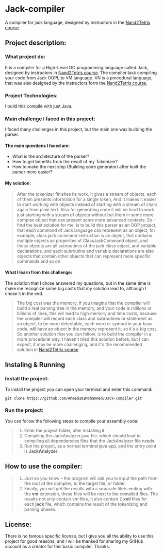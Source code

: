 # Jack-compiler
A compiler for jack language, designed by instructors in the [Nand2Tetris course](https://www.coursera.org/learn/nand2tetris2/home/welcome).

## Project description:
### What project do:
It is a compiler for a High-Level OO programming language called Jack, designed by instructors in [Nand2Tetris course](https://www.coursera.org/learn/nand2tetris2/home/welcome).
The compiler task  compiling your code from Jack OOPL to VM language.
VN is a procedural language, that was also designed by the instructors form the [Nand2Tetris course](https://www.coursera.org/learn/nand2tetris2/home/welcome).
### Project Technologies:
I build this compile with just Java.
### Main challenge I faced in this project:
I faced many challenges in this project, but the main one was building the parser. 
#### The main questions I faced are:
- What is the architecture of the parser?
- How to get benefits from the result of my Tokenizer?
- How to make the next step (Building code generator) after built the parser more easier?
#### My solution:
> After the tokenizer finishes its work, it gives a stream of objects, each of them presents information for a single token, And it makes it easier to start working with objects instead of starting with a stream of chars again from plain text.
> Also for generating code it will be hard to work just starting with a stream of objects without but them in some more complex object that can present some more advanced contexts.
> So I find the best solution for me, is to build this parser as an OOP project, that each command of Jack language can represent as an object, for example, class jack command instruction is an object, that contains multiple objects as properties of ClassJackCommand object, and these objects are all subroutines of the jack class object, and variable declarations. and each subroutine and variable declarations are also objects that contain other objects that can represent more specific commands and so on. 

#### What I learn from this challenge:
The solution that I chose answered my questions, but in the same time is make me recognize some big costs that my solution lead to, although I chose it in the end.
> The big cost was the memory, if you imagine that the compiler will build a real parsing tree in the memory, and your code is millions or billions of lines, this will lead to high memory and time costs, because the compiler will record each class and subroutines or statement as an object, to be more detectable, each word or symbol in your base code, will have an object in the memory represent it, so it's a big cost.
> So another solution that you can follow: is to build the compiler in a more procedural way, I haven't tried this solution before, but I can expect, it may be more challenging, and it's the recommended solution in [Nand2Tetris course](https://www.coursera.org/learn/nand2tetris2/home/welcome).

## Instaling & Running
### Install the project:
To install the project you can open your terminal and enter this command:
```
git clone https://github.com/Ahmed101Mohammed/Jack-compiler.git
```
### Run the project:
You can follow the following steps to compile your assembly code:
> 1. Enter the project folder, after installing it.
> 2. Compiling the JackAnalyzer.java file, which should lead to compiling all dependencies files that the JackAnalyzer file needs.
> 3. Run the project, as a normal terminal java app, and the entry point is **JackAnalyzer**.

## How to use the compiler:
> 1. Just so you know – the program will ask you to input the path from the root of the compiler, to the target file, or folder.
> 2. Finally, you will get the results with a separate file/s ending with the **vm** extension, these files will be next to the compiled files.
> The results not only contain vm files, it also contain 2 **xml** files for each **jack** file, which contains the result of the tokenizing and parsing phases.

## License:
There is no famous specific license, but I give you all the ability to use this project for good reasons, and I will be thanked for sharing my GitHub account as a creator for this basic compiler.
Thanks.
